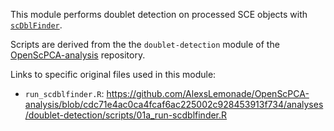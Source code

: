 This module performs doublet detection on processed SCE objects with [`scDblFinder`](https://bioconductor.org/packages/release/bioc/html/scDblFinder.html).

Scripts are derived from the the `doublet-detection` module of the [OpenScPCA-analysis](https://github.com/AlexsLemonade/OpenScPCA-analysis) repository.

Links to specific original files used in this module:

- `run_scdblfinder.R`:  <https://github.com/AlexsLemonade/OpenScPCA-analysis/blob/cdc71e4ac0ca4fcaf6ac225002c928453913f734/analyses/doublet-detection/scripts/01a_run-scdblfinder.R>
